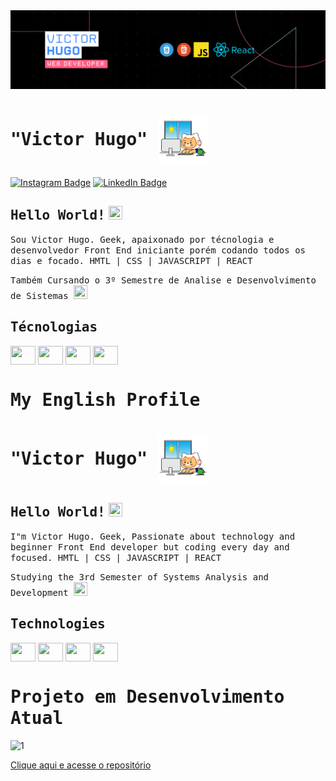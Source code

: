 <img src="capa Linkedin2.png">

# <samp> "Victor Hugo" </samp> <img src="giphy.webp" width="80px" height="80px" align="center">

[![Instagram Badge](https://img.shields.io/badge/Instagram-%23E4405F.svg?&style=flat-square&logo=instagram&logoColor=white&color=071A2C&link=https://www.instagram.com/victorhugofcaetano)](https://www.instagram.com/victorhugofcaetano_/)
[![LinkedIn Badge](https://img.shields.io/badge/LinkedIn-%23E4405F.svg?&style=flat-square&logo=linkedin&logoColor=white&color=071A2C&link=https://www.linkedin.com/in/victorhugofcaetano/)](https://www.linkedin.com/in/victorhugofcaetano/)

## <samp>Hello World!</samp> <img src="https://cdn.pixabay.com/animation/2024/09/11/02/39/02-39-23-487_512.gif" width="22px" height="22px">

<samp> Sou Victor Hugo. Geek, apaixonado por técnologia e desenvolvedor Front End iniciante porém codando todos os dias e focado. HMTL | CSS | JAVASCRIPT | REACT </samp>

<samp> Também Cursando o 3º Semestre de Analise e Desenvolvimento de Sistemas <samp/> <img src="https://media2.giphy.com/media/v1.Y2lkPTc5MGI3NjExYzhqeDRlMjB4Y3JhdHMydGd5YnU5c2w4YXQ3MWEzYzEyZmlhMnMzciZlcD12MV9pbnRlcm5hbF9naWZfYnlfaWQmY3Q9cw/cIn5fTcjnKhStIeAef/giphy.webp" width="22px" height="22px">

## <samp> Técnologias <samp/> ##

<div style="Display: inline_block">
<img align="center" height="30" width="40" src="https://cdn.jsdelivr.net/gh/devicons/devicon@latest/icons/html5/html5-original.svg" />
<img align="center" height="30" width="40" src="https://cdn.jsdelivr.net/gh/devicons/devicon@latest/icons/css3/css3-original.svg" />
<img align="center" height="30" width="40" src="https://cdn.jsdelivr.net/gh/devicons/devicon@latest/icons/javascript/javascript-original.svg" />
<img align="center" height="30" width="40" src="https://cdn.jsdelivr.net/gh/devicons/devicon@latest/icons/react/react-original.svg" />
</div>

##

# <samp>My English Profile<samp/>

# <samp> "Victor Hugo" </samp> <img src="giphy.webp" width="80px" height="80px" align="center">

## <samp>Hello World!</samp> <img src="https://cdn.pixabay.com/animation/2024/09/11/02/39/02-39-23-487_512.gif" width="22px" height="22px">

<samp> I"m Victor Hugo. Geek, Passionate about technology and beginner Front End developer but coding every day and focused. HMTL | CSS | JAVASCRIPT | REACT </samp>

<samp> Studying the 3rd Semester of Systems Analysis and Development <samp/> <img src="https://media2.giphy.com/media/v1.Y2lkPTc5MGI3NjExYzhqeDRlMjB4Y3JhdHMydGd5YnU5c2w4YXQ3MWEzYzEyZmlhMnMzciZlcD12MV9pbnRlcm5hbF9naWZfYnlfaWQmY3Q9cw/cIn5fTcjnKhStIeAef/giphy.webp" width="22px" height="22px">

## <samp> Technologies <samp/> ##

<div style="Display: inline_block">
<img align="center" height="30" width="40" src="https://cdn.jsdelivr.net/gh/devicons/devicon@latest/icons/html5/html5-original.svg" />
<img align="center" height="30" width="40" src="https://cdn.jsdelivr.net/gh/devicons/devicon@latest/icons/css3/css3-original.svg" />
<img align="center" height="30" width="40" src="https://cdn.jsdelivr.net/gh/devicons/devicon@latest/icons/javascript/javascript-original.svg" />
<img align="center" height="30" width="40" src="https://cdn.jsdelivr.net/gh/devicons/devicon@latest/icons/react/react-original.svg" />
</div>

# <samp>Projeto em Desenvolvimento Atual<samp/>

          
![1](https://github.com/user-attachments/assets/ce93c0a5-0004-4a56-a657-9a910ef082e0)

[Clique aqui e acesse o repositório](https://github.com/vhfcaetano/Gerenciador_Idea)


<!--**vhfcaetano/vhfcaetano** is a ✨ _special_ ✨ repository because its `README.md` (this file) appears on your GitHub profile.

Here are some ideas to get you started:

- 🔭 I’m currently working on ...
- 🌱 I’m currently learning ...
- 👯 I’m looking to collaborate on ...
- 🤔 I’m looking for help with ...
- 💬 Ask me about ...
- 📫 How to reach me: ...
- 😄 Pronouns: ...
- ⚡ Fun fact: ...
-->
